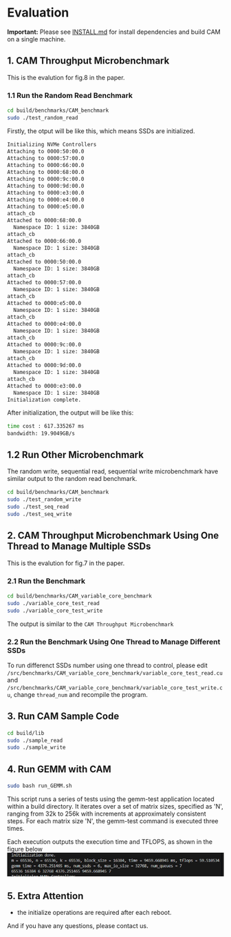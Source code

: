# Evaluation

**Important:** Please see [INSTALL.md](./INSTALL.md) for install dependencies and build CAM on a single machine. 

## 1. CAM Throughput Microbenchmark

This is the evalution for fig.8 in the paper.



### 1.1 Run the Random Read Benchmark


~~~bash
cd build/benchmarks/CAM_benchmark
sudo ./test_random_read
~~~




Firstly, the otput will be like this, which means SSDs are initialized.
~~~
Initializing NVMe Controllers
Attaching to 0000:50:00.0
Attaching to 0000:57:00.0
Attaching to 0000:66:00.0
Attaching to 0000:68:00.0
Attaching to 0000:9c:00.0
Attaching to 0000:9d:00.0
Attaching to 0000:e3:00.0
Attaching to 0000:e4:00.0
Attaching to 0000:e5:00.0
attach_cb 
Attached to 0000:68:00.0
  Namespace ID: 1 size: 3840GB
attach_cb 
Attached to 0000:66:00.0
  Namespace ID: 1 size: 3840GB
attach_cb 
Attached to 0000:50:00.0
  Namespace ID: 1 size: 3840GB
attach_cb 
Attached to 0000:57:00.0
  Namespace ID: 1 size: 3840GB
attach_cb 
Attached to 0000:e5:00.0
  Namespace ID: 1 size: 3840GB
attach_cb 
Attached to 0000:e4:00.0
  Namespace ID: 1 size: 3840GB
attach_cb 
Attached to 0000:9c:00.0
  Namespace ID: 1 size: 3840GB
attach_cb 
Attached to 0000:9d:00.0
  Namespace ID: 1 size: 3840GB
attach_cb 
Attached to 0000:e3:00.0
  Namespace ID: 1 size: 3840GB
Initialization complete.
~~~



After initialization, the output will be like this:

~~~bash
time cost : 617.335267 ms
bandwidth: 19.9049GB/s
~~~

## 1.2 Run Other Microbenchmark

The random write, sequential read, sequential write microbenchmark have similar output to the random read benchmark.
~~~bash
cd build/benchmarks/CAM_benchmark
sudo ./test_random_write
sudo ./test_seq_read
sudo ./test_seq_write
~~~


## 2. CAM Throughput Microbenchmark Using One Thread to Manage Multiple SSDs

This is the evalution for fig.7 in the paper.

### 2.1 Run the Benchmark


~~~bash
cd build/benchmarks/CAM_variable_core_benchmark
sudo ./variable_core_test_read
sudo ./variable_core_test_write
~~~

The output is similar to the `CAM Throughput Microbenchmark`



### 2.2 Run the Benchmark Using One Thread to Manage Different SSDs



To run differenct SSDs number using one thread to control, please edit `/src/benchmarks/CAM_variable_core_benchmark/variable_core_test_read.cu` and  `/src/benchmarks/CAM_variable_core_benchmark/variable_core_test_write.cu`, change `thread_num` and recompile the program.

## 3. Run CAM Sample Code

~~~bash
cd build/lib
sudo ./sample_read
sudo ./sample_write
~~~

## 4. Run GEMM with CAM
 
~~~bash
sudo bash run_GEMM.sh
~~~

This script runs a series of tests using the gemm-test application located within a build directory. It iterates over a set of matrix sizes, specified as 'N', ranging from 32k to 256k with increments at approximately consistent steps. For each matrix size 'N', the gemm-test command is executed three times.

Each execution outputs the execution time and TFLOPS, as shown in the figure below
![alt text](pic/GEMM_pic.png "GEMM output")

## 5. Extra Attention
- the initialize operations are required after each reboot.

And if you have any questions, please contact us.